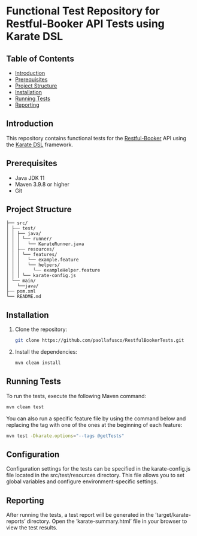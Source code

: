 # Functional Test Repository for Restful-Booker API Tests using Karate DSL

## Table of Contents
- [Introduction](#introduction)
- [Prerequisites](#prerequisites)
- [Project Structure](#project-structure)
- [Installation](#installation)
- [Running Tests](#running-tests)
- [Reporting](#reporting)

## Introduction
This repository contains functional tests for the [Restful-Booker](https://restful-booker.herokuapp.com/apidoc/index.html) API using the [Karate DSL](https://github.com/intuit/karate) framework.

## Prerequisites
- Java JDK 11
- Maven 3.9.8 or higher
- Git

## Project Structure

    ├── src/
    │ ├── test/
    │ │ ├── java/
    │ │ │ └── runner/
    │ │ │   └── KarateRunner.java
    │ │ ├── resources/
    │ │ │ └── features/ 
    │ │ │   └── example.feature 
    │ │ │   └── helpers/
    │ │ │     └── exampleHelper.feature 
    │ │ │ └── karate-config.js
    │ └── main/
    │   └──java/
    ├── pom.xml
    └── README.md

## Installation
1. Clone the repository:
    ```bash
    git clone https://github.com/paollafusco/RestfulBookerTests.git
    ```
2. Install the dependencies:
    ```bash
    mvn clean install
    ```

## Running Tests
To run the tests, execute the following Maven command:
```bash
mvn clean test
```

You can also run a specific feature file by using the command below and replacing the tag with one of the ones at the beginning of each feature:
```bash
mvn test -Dkarate.options="--tags @getTests"
```

## Configuration
Configuration settings for the tests can be specified in the karate-config.js file located in the src/test/resources directory. This file allows you to set global variables and configure environment-specific settings.

## Reporting
After running the tests, a test report will be generated in the ’target/karate-reports’ directory. Open the ’karate-summary.html’ file in your browser to view the test results.

